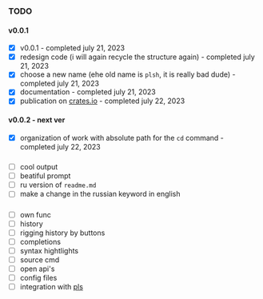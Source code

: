 ### TODO
#### v0.0.1
- [x] v0.0.1 - completed july 21, 2023
- [x] redesign code (i will again recycle the structure again) - completed july 21, 2023
- [x] choose a new name (еhe old name is `plsh`, it is really bad dude) - completed july 21, 2023
- [x] documentation - completed july 21, 2023
- [x] publication on [crates.io](crates.io) - completed july 22, 2023

#### v0.0.2 - next ver
- [x] organization of work with absolute path for the `cd` command - completed july 22, 2023

#####

- [ ] cool output
- [ ] beatiful prompt
- [ ] ru version of `readme.md`
- [ ] make a change in the russian keyword in english

#####

- [ ] own func
- [ ] history
- [ ] rigging history by buttons
- [ ] completions
- [ ] syntax hightlights
- [ ] source cmd
- [ ] open api's
- [ ] config files
- [ ] integration with [pls](https://github.com/h1kkar/pls)